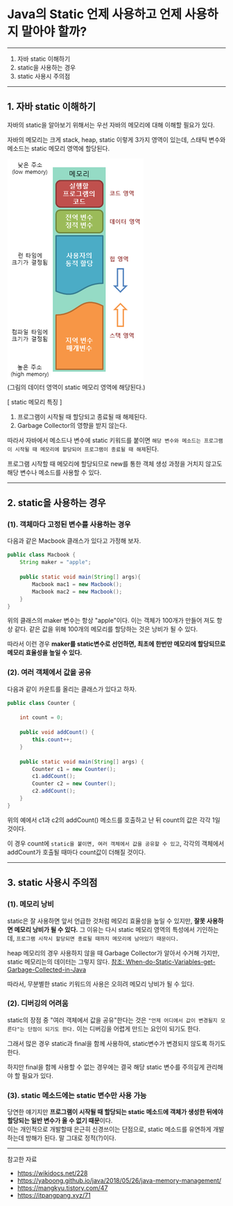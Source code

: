 # Java의 Static 언제 사용하고 언제 사용하지 말아야 할까?
---
1. 자바 static 이해하기
2. static을 사용하는 경우
3. static 사용시 주의점

---

## 1. 자바 static 이해하기
자바의 static을 알아보기 위해서는 우선 자바의 메모리에 대해 이해할 필요가 있다.

자바의 메모리는 크게 stack, heap, static 이렇게 3가지 영역이 있는데, 스태틱 변수와 메소드는 static 메모리 영역에 할당된다. 

![](images/img_memory_structure.png)   
(그림의 데이터 영역이 static 메모리 영역에 해당된다.)

[ static 메모리 특징 ]   
1. 프로그램이 시작될 때 할당되고 종료될 때 해제된다.
2. Garbage Collector의 영향을 받지 않는다.

따라서 자바에서 메소드나 변수에 static 키워드를 붙이면 `해당 변수와 메소드는 프로그램이 시작될 때 메모리에 할당되어 프로그램이 종료될 때 해제`된다.

프로그램 시작할 때 메모리에 할당되므로 new를 통한 객체 생성 과정을 거치지 않고도 해당 변수나 메소드를 사용할 수 있다.

---

## 2. static을 사용하는 경우

### (1). 객체마다 고정된 변수를 사용하는 경우
다음과 같은 Macbook 클래스가 있다고 가정해 보자.
```java
public class Macbook {
    String maker = "apple";

    public static void main(String[] args){
        Macbook mac1 = new Macbook();
        Macbook mac2 = new Macbook();
    }
}
```
위의 클래스의 maker 변수는 항상 "apple"이다. 이는 객체가 100개가 만들어 져도 항상 같다. 같은 값을 위해 100개의 메모리를 할당하는 것은 낭비가 될 수 있다.

따라서 이런 경우 **maker를 static변수로 선언하면, 최초에 한번만 메모리에 할당되므로 메모리 효율성을 높일 수 있다.**

### (2). 여러 객체에서 값을 공유
다음과 같이 카운트를 올리는 클래스가 있다고 하자.
```java
public class Counter {
	
	int count = 0;
	
	public void addCount() {
		this.count++;
	}
	
	public static void main(String[] args) {
		Counter c1 = new Counter();
		c1.addCount();
		Counter c2 = new Counter();
		c2.addCount();
	}
}
```
위의 예에서 c1과 c2의 addCount() 메소드를 호출하고 난 뒤 count의 값은 각각 1일 것이다.

이 경우 count에 `static을 붙이면, 여러 객체에서 값을 공유할 수 있고`, 각각의 객체에서 addCount가 호출될 때마다 count값이 더해질 것이다.

---
## 3. static 사용시 주의점

### (1). 메모리 낭비

static은 잘 사용하면 앞서 언급한 것처럼 메모리 효율성을 높일 수 있지만, **잘못 사용하면 메모리 낭비가 될 수 있다.** 그 이유는 다시 static 메모리 영역의 특성에서 기인하는데, `프로그램 시작시 할당되면 종료될 때까지 메모리에 남아있기 때문이다.`

heap 메모리의 경우 사용하지 않을 때 Garbage Collector가 알아서 수거해 가지만, static 메모리는의 데이터는 그렇지 않다. [참조: When-do-Static-Variables-get-Garbage-Collected-in-Java](https://www.quora.com/When-do-Static-Variables-get-Garbage-Collected-in-Java)

따라서, 무분별한 static 키워드의 사용은 오히려 메모리 낭비가 될 수 있다.

### (2). 디버깅의 어려움

static의 장점 중 "여러 객체에서 값을 공유"한다는 것은 `"언제 어디에서 값이 변경될지 모른다"는 단점이 되기도 한다.` 이는 디버깅을 어렵게 만드는 요인이 되기도 한다. 

그래서 많은 경우 static과 final을 함께 사용하여, static변수가 변경되지 않도록 하기도 한다.

하지만 final을 함께 사용할 수 없는 경우에는 결국 해당 static 변수를 주의깊게 관리해야 할 필요가 있다.

### (3). static 메소드에는 static 변수만 사용 가능
당연한 얘기지만 **프로그램이 시작될 때 할당되는 static 메소드에 객체가 생성한 뒤에야 할당되는 일반 변수가 올 수 없기 때문**이다.   
이는 개인적으로 개발할때 은근히 신경쓰이는 단점으로, static 메소드를 유연하게 개발하는데 방해가 된다. 말 그대로 정적(?)이다.

---
참고한 자료   
* https://wikidocs.net/228
* https://yaboong.github.io/java/2018/05/26/java-memory-management/
* https://mangkyu.tistory.com/47
* https://itpangpang.xyz/71
